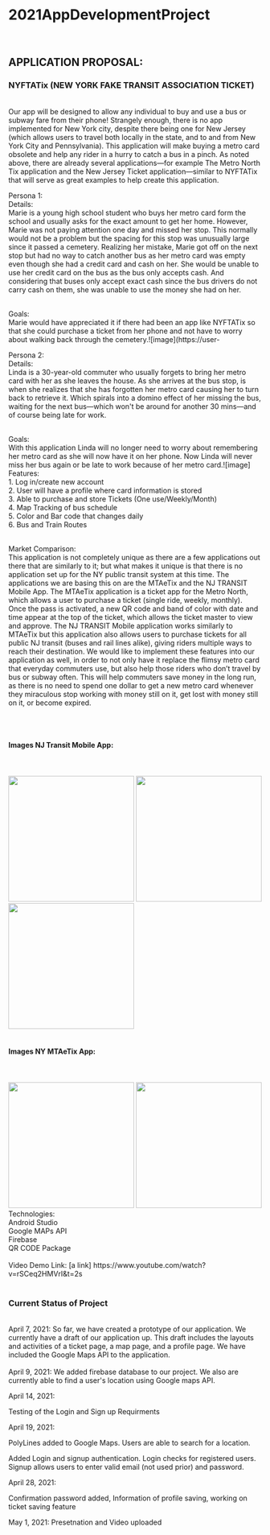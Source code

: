 # 2021AppDevelopmentProject
<br>
<h2>APPLICATION PROPOSAL: <h3>NYFTATix (NEW YORK FAKE TRANSIT ASSOCIATION TICKET)</h3></h2>
<p>

<br>
   Our app will be designed to allow any individual to buy and use a bus or subway fare from their phone! Strangely enough, there is no app implemented for New York city, despite there being one for New Jersey (which allows users to travel both locally in the state, and to and from New York City and Pennsylvania). This application will make buying a metro card obsolete and help any rider in a hurry to catch a bus in a pinch. As noted above, there are already several applications—for example  The Metro North Tix application and the New Jersey Ticket application—similar to NYFTATix that will serve as great examples to help create this application. 

<br>

Persona 1:
<br>
Details:<br>
   Marie is a young high school student who buys her metro card form the school and usually asks for the exact amount to get her home. However, Marie was not paying attention one day and missed her stop. This normally would not be a problem but the spacing for this stop was unusually large since it passed a cemetery. Realizing her mistake, Marie got off on the next stop but had no way to catch another bus as her metro card was empty even though she had a credit card and cash on her. She would be unable to use her credit card on the bus as the bus only accepts cash. And considering that buses only accept exact cash since the bus drivers do not carry cash on them, she was unable to use the money she had on her.

   <br>
Goals:
<br>
   Marie would have appreciated it if there had been an app like NYFTATix so that she could purchase a ticket from her phone and not have to worry about walking back through the cemetery.![image](https://user-

<br>

Persona 2:
<br>
Details:
<br>
   Linda is a 30-year-old commuter who usually forgets to bring her metro card with her as she leaves the house. As she arrives at the bus stop, is when she realizes that she has forgotten her metro card causing her to turn back to retrieve it. Which spirals into a domino effect of her missing the bus, waiting for the next bus—which won't be around for another 30 mins—and of course being late for work.

<br>
Goals:
<br>
 With this application Linda will no longer need to worry about remembering her metro card as she will now have it on her phone. Now Linda will never miss her bus again or be late to work because of her metro card.![image]

<br>
Features: <br>
 1. Log in/create new account <br>
 2. User will have a profile where card information is stored <br>
 3. Able to purchase and store Tickets (One use/Weekly/Month)<br>
 4. Map Tracking of bus schedule <br>
 5. Color and Bar code that changes daily <br>
 6. Bus and Train Routes <br>
 <br>
 
Market Comparison: <br>
  This application is not completely unique as there are a few applications out there that are similarly to it; but what makes it unique is that there is no application set up for the NY public transit system at this time. The applications we are basing this on are the MTAeTix and the NJ TRANSIT Mobile App. The MTAeTix application is a ticket app for the Metro North, which allows a user to purchase a ticket (single ride, weekly, monthly). Once the pass is activated, a new QR code and band of color with date and time appear at the top of the ticket, which allows the ticket master to view and approve. The NJ TRANSIT Mobile application works similarly to MTAeTix but this application  also allows users to purchase tickets for all public NJ transit  (buses and rail lines alike), giving riders multiple ways to reach their destination. We would like to implement these features into our application as well, in order to not only have it replace the flimsy metro card that everyday commuters use, but also help those riders who don’t travel by bus or subway often. This will help commuters save money in the long run, as there is no need to spend one dollar to get a new metro card whenever they miraculous stop working with money still on it, get lost with money still on it, or become expired. 

<br>
<br>
  <h4>Images NJ Transit Mobile App:</h4> <br>
  <br>
  <img src = "Images/NJTransit1.jpg" width ="250">
  <img src = "Images/NJTransit2.jpg" width ="250">
  <img src = "Images/NJTransit3.jpg" width ="250">
  <br>
  <br>
  <h4>Images NY MTAeTix App:</h4> <br>
  <br>
  <img src = "Images/NYMetroEx1.jpg" width ="250">
  <img src = "Images/NYMetroEx2.jpg" width ="250">




<br>
Technologies: <br>
 Android Studio <br>
 Google MAPs API <br>
 Firebase <br>
 QR CODE Package<br>
<br>
 Video Demo Link: [a link] https://www.youtube.com/watch?v=rSCeq2HMVrI&t=2s
 <br>

<br>
<h3>Current Status of Project</h3>
<br>
April 7, 2021:
So far, we have created a prototype of our application. We currently have a draft of our application up. This draft includes the layouts and activities of a ticket page, a map page, and a profile page. We have included the Google Maps API to the application. 
<br>

<br>
April 9, 2021:
We added firebase database to our project. We also are currently able to find a user's location using Google maps API. 

April 14, 2021:

Testing of the Login and Sign up Requirments

April 19, 2021:

PolyLines added to Google Maps. Users are able to search for a location. 

Added Login and signup authentication. Login checks for registered users. Signup allows users to enter valid email (not used prior) and password. 

April 28, 2021:

Confirmation password added, Information of profile saving, working on ticket saving feature

May 1, 2021:
Presetnation and Video uploaded

</p>

